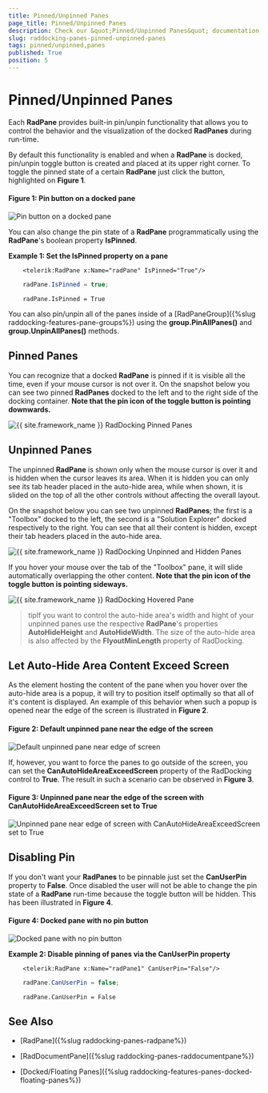 ```yaml
---
title: Pinned/Unpinned Panes
page_title: Pinned/Unpinned Panes
description: Check our &quot;Pinned/Unpinned Panes&quot; documentation article for the RadDocking {{ site.framework_name }} control.
slug: raddocking-panes-pinned-unpinned-panes
tags: pinned/unpinned,panes
published: True
position: 5
---
```


# Pinned/Unpinned Panes

Each __RadPane__ provides built-in pin/unpin functionality that allows you to control the behavior and the visualization of the docked __RadPanes__ during run-time.

By default this functionality is enabled and when a __RadPane__ is docked, pin/unpin toggle button is created and placed at its upper right corner. To toggle the pinned state of a certain __RadPane__ just click the button, highlighted on **Figure 1**.

#### Figure 1: Pin button on a docked pane

![Pin button on a docked pane](images/RadDocking_Features_Panes_Pinn_Unpinn_010.png)

You can also change the pin state of a __RadPane__ programmatically using the __RadPane__'s boolean property __IsPinned__.

__Example 1: Set the IsPinned property on a pane__

```XAML
	<telerik:RadPane x:Name="radPane" IsPinned="True"/>
```

```C#
	radPane.IsPinned = true;
```
```VB.NET
	radPane.IsPinned = True
```

You can also pin/unpin all of the panes inside of a [RadPaneGroup]({%slug raddocking-features-pane-groups%}) using the __group.PinAllPanes()__ and __group.UnpinAllPanes()__ methods.

## Pinned Panes

You can recognize that a docked __RadPane__ is pinned if it is visible all the time, even if your mouse cursor is not over it. On the snapshot below you can see two pinned __RadPanes__ docked to the left and to the right side of the docking container. __Note that the pin icon of the toggle button is pointing downwards.__

![{{ site.framework_name }} RadDocking Pinned Panes](images/RadDocking_Features_Panes_Pinn_Unpinn_020.png)

## Unpinned Panes

The unpinned __RadPane__ is shown only when the mouse cursor is over it and is hidden when the cursor leaves its area. When it is hidden you can only see its tab header placed in the auto-hide area, while when shown, it is slided on the top of all the other controls without affecting the overall layout.

On the snapshot below you can see two unpinned __RadPanes__; the first is a "Toolbox" docked to the left, the second is a "Solution Explorer" docked respectively to the right. You can see that all their content is hidden, except their tab headers placed in the auto-hide area.

![{{ site.framework_name }} RadDocking Unpinned and Hidden Panes](images/RadDocking_Features_Panes_Pinn_Unpinn_030.png)

If you hover your mouse over the tab of the "Toolbox" pane, it will slide automatically overlapping the other content. __Note that the pin icon of the toggle button is pointing sideways.__

![{{ site.framework_name }} RadDocking Hovered Pane](images/RadDocking_Features_Panes_Pinn_Unpinn_040.png)

>tipIf you want to control the auto-hide area's width and hight of your unpinned panes use the respective __RadPane__'s properties __AutoHideHeight__ and __AutoHideWidth__. The size of the auto-hide area is also affected by the __FlyoutMinLength__ property of RadDocking.

## Let Auto-Hide Area Content Exceed Screen

As the element hosting the content of the pane when you hover over the auto-hide area is a popup, it will try to position itself optimally so that all of it's content is displayed. An example of this behavior when such a popup is opened near the edge of the screen is illustrated in **Figure 2**.

#### Figure 2: Default unpinned pane near the edge of the screen

![Default unpinned pane near edge of screen](images/CanAutoHideAreaExceedScreen_False.png)

If, however, you want to force the panes to go outside of the screen, you can set the **CanAutoHideAreaExceedScreen** property of the RadDocking control to **True**. The result in such a scenario can be observed in **Figure 3**.

#### Figure 3: Unpinned pane near the edge of the screen with CanAutoHideAreaExceedScreen set to True

![Unpinned pane near edge of screen with CanAutoHideAreaExceedScreen set to True](images/CanAutoHideAreaExceedScreen_True.png)

## Disabling Pin

If you don't want your __RadPanes__ to be pinnable just set the __CanUserPin__ property to __False__. Once disabled the user will not be able to change the pin state of a __RadPane__ run-time because the toggle button will be hidden. This has been illustrated in **Figure 4**.

#### Figure 4: Docked pane with no pin button

![Docked pane with no pin button](images/RadDocking_Features_Panes_Pinn_Unpinn_050.png)

__Example 2: Disable pinning of panes via the CanUserPin property__

```XAML
	<telerik:RadPane x:Name="radPane1" CanUserPin="False"/>
```



```C#
	radPane.CanUserPin = false;
```
```VB.NET
	radPane.CanUserPin = False
```

## See Also

 * [RadPane]({%slug raddocking-panes-radpane%})

 * [RadDocumentPane]({%slug raddocking-panes-raddocumentpane%})

 * [Docked/Floating Panes]({%slug raddocking-features-panes-docked-floating-panes%})
